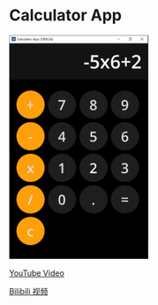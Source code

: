 # Calculator App

<p align="left">
 <img src=./Resources/demo.JPG width=50% />
</p>


[YouTube Video](https://www.youtube.com/watch?v=tejrcYUOh_g)

[Bilibili 视频](https://www.bilibili.com/video/BV1mrxRe9Euw/?spm_id_from=333.999.0.0&vd_source=254fb9c5767f16d1c8091896e1296ead)

